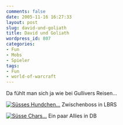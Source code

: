 ```yaml
---
comments: false
date: 2005-11-16 16:27:33
layout: post
slug: david-und-goliath
title: David und Goliath
wordpress_id: 807
categories:
- Fun
- Mobs
- Spieler
tags:
- Fun
- world-of-warcraft
---
```


Da fühlt man sich ja wie bei Gullivers Reisen...

[![Süsses Hundchen...](http://static.flickr.com/27/63843188_bb982f170e.jpg)](http://www.flickr.com/photos/walsweer/63843188/)
Zwischenboss in LBRS

[![Süsse Chars...](http://static.flickr.com/32/63843152_354ce1f82c.jpg)](http://www.flickr.com/photos/walsweer/63843152/)
Ein paar Allies in DB
